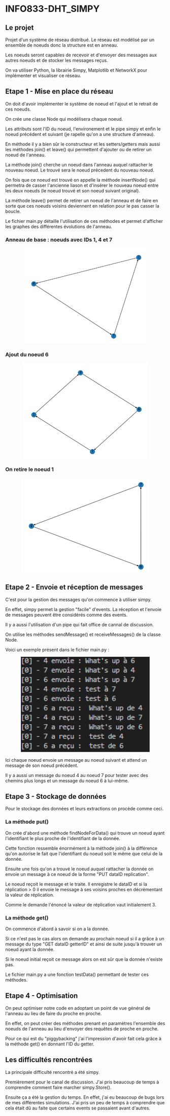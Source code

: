 # INFO833-DHT_SIMPY

## Le projet

Projet d'un système de réseau distribué. Le réseau est modélisé par un ensemble de noeuds donc la structure est en anneau.

Les noeuds seront capables de recevoir et d'envoyer des messages aux autres noeuds et de stocker les messages reçus.

On va utiliser Python, la librairie Simpy, Matplotlib et NetworkX pour implémenter et visualiser ce réseau.

## Etape 1 - Mise en place du réseau

On doit d'avoir implémenter le système de noeud et l'ajout et le retrait de ces noeuds.

On crée une classe Node qui modélisera chaque noeud.

Les attributs sont l'ID du noeud, l'environement et le pipe simpy et enfin le noeud précédent et suivant (je rapelle qu'on a une structure d'anneau).

En méthode il y a bien sûr le constructeur et les setters/getters mais aussi les méthodes join() et leave() qui permettent d'ajouter ou de retirer un noeud de l'anneau.

La méthode join() cherche un noeud dans l'anneau auquel rattacher le nouveau noeud. Le trouvé sera le noeud précedent du nouveau noeud.

On fois que ce noeud est trouvé on appelle la méthode insertNode() qui permetra de casser l'ancienne liason et d'insérer le nouveau noeud entre les deux noeuds (le noeud trouvé et son noeud suivant original).

La méthode leave() permet de retirer un noeud de l'anneau et de faire en sorte que ces noeuds voisins deviennent en relation pour le pas casser la boucle.

Le fichier main.py détaille l'utilisation de ces méthodes et permet d'afficher les graphes des différentes évolutions de l'anneau.

### Anneau de base : noeuds avec IDs 1, 4 et 7

<p align="center"> 
<img src="img\loop1.PNG" height=300>
</p>

### Ajout du noeud 6 

<p align="center"> 
<img src="img\loop2.PNG" height=300>
</p>

### On retire le noeud 1 

<p align="center"> 
<img src="img\loop3.PNG" height=300>
</p>

## Etape 2 - Envoie et réception de messages

C'est pour la gestion des messages qu'on commence à utiliser simpy.

En effet, simpy permet la gestion "facile" d'events. La réception et l'envoie de messages peuvent être considérés comme des events.

Il y a aussi l'utilisation d'un pipe qui fait office de cannal de discussion.

On utilise les méthodes sendMessage() et receiveMessages() de la classe Node.

Voici un exemple présent dans le fichier main.py : 

<p align="center"> 
<img src="img\messages.PNG" height=300>
</p>

Ici chaque noeud envoie un message au noeud suivant et attend un message de son noeud précédent.

Il y a aussi un message du noeud 4 au noeud 7 pour tester avec des chemins plus longs et un message du noeud 6 à lui-même.

## Etape 3 - Stockage de données

Pour le stockage des données et leurs extractions on procède comme ceci.

### La méthode put()

On crée d'abord une méthode findNodeForData() qui trouve un noeud ayant l'identifiant le plus proche de l'identifiant de la donnée.

Cette fonction ressemble énormément à la méthode join() à la différence qu'on autorise le fait que l'identifiant du noeud soit le même que celui de la donnée.

Ensuite une fois qu'on a trouvé le noeud auquel rattacher la donnée on envoie un message à ce noeud de la forme "PUT dataID replication".

Le noeud reçoit le message et le traite. Il enregistre le dataID et si la réplication > 0 il envoie le message à ses voisins proches en décrémentant la valeur de réplication.

Comme le demande l'énoncé la valeur de réplication vaut initialement 3.

### La méthode get()

On commence d'abord à savoir si on a la donnée.

Si ce n'est pas le cas alors on demande au prochain noeud si il a grâce à un message du type "GET dataID getterID" et ainsi de suite jusqu'à trouver un noeud ayant la donnée.

Si le noeud initial reçoit ce message alors on est sûr que la donnée n'existe pas.

Le fichier main.py a une fonction testData() permettant de tester ces méthodes.

## Etape 4 - Optimisation

On peut optimiser notre code en adoptant un point de vue général de l'anneau au lieu de faire du proche en proche.

En effet, on peut créer des méthodes prenant en paramètres l'ensemble des noeuds de l'anneau au lieu d'envoyer des requêtes de proche en proche.

Pour ce qui est du "piggybacking" j'ai l'impression d'avoir fait cela grâce à la méthode get() en donnant l'ID du getter.

## Les difficultés rencontrées

La principale difficulté rencontré a été simpy.

Premièrement pour le canal de discussion. J'ai pris beaucoup de temps à comprendre comment faire marcher simpy.Store().

Ensuite ça a été la gestion du temps. En effet, j'ai eu beaucoup de bugs lors de mes différentes simulations. J'ai pris un peu de temps à comprendre que cela était dû au faite que certains events se passaient avant d'autres.